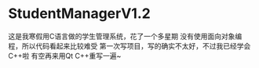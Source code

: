 # StudentManagerV1.2
这是我寒假用C语言做的学生管理系统，花了一个多星期
没有使用面向对象编程，所以代码看起来比较难受
第一次写项目，写的确实不太好，不过我已经学会C++啦
有空再来用Qt C++重写一遍~
